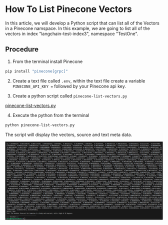 # How To List Pinecone Vectors

In this article, we will develop a Python script that can list all of the Vectors in a Pinecone namspace. In this example, we are going to list all of the vectors in index "langchain-test-index3", namespace "TestOne".

## Procedure

1. From the terminal install Pinecone

```bash
pip install "pinecone[grpc]"
```

2. Create a text file called `.env`, within the text file create a variable `PINECONE_API_KEY =` followed by your Pinecone api key.

3. Create a python script called `pinecone-list-vectors.py`

[pinecone-list-vectors.py](pinecone-list-vectors.py)

4. Execute the python from the terminal

```bash
python pinecone-list-vectors.py
```

The script will display the vectors, source and text meta data.

![alt text](image.png)
